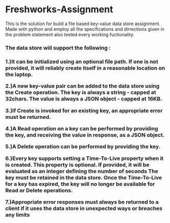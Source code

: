 # Freshworks-Assignment
This is the solution for build a file based key-value data store assignment. Made with python and employ all the specifications and dirrections given in the problem statement also tested every working fuctionality.

<h3>The data store will support the following :<h3>

1.)It can be initialized using an optional file path. If one is not provided, it will reliably create itself in a reasonable location on the laptop.

2.)A new key-value pair can be added to the data store using the Create operation. The key is always a string - capped at 32chars. The value is always a JSON object - capped at 16KB.

3.)If Create is invoked for an existing key, an appropriate error must be returned.

4.)A Read operation on a key can be performed by providing the key, and receiving the value in response, as a JSON object.

5.)A Delete operation can be performed by providing the key.

6.)Every key supports setting a Time-To-Live property when it is created. This property is optional. If provided, it will be evaluated as an integer defining the number of seconds The key must be retained in the data store. Once the Time-To-Live for a key has expired, the key will no longer be available for Read or Delete operations.

7.)Appropriate error responses must always be returned to a client if it uses the data store in unexpected ways or breaches any limits


